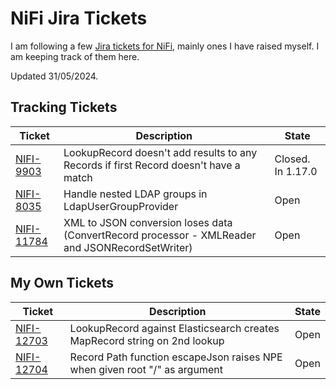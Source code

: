 # NiFi Jira Tickets

I am following a few [Jira tickets for NiFi](https://issues.apache.org/jira/browse/NIFI), mainly ones I have raised myself. I am keeping track of them here.

Updated 31/05/2024.

## Tracking Tickets

| Ticket | Description | State |
|-- |-- |-- |
| [NIFI-9903](https://issues.apache.org/jira/browse/NIFI-9903) | LookupRecord doesn't add results to any Records if first Record doesn't have a match | Closed. In 1.17.0 |
| [NIFI-8035](https://issues.apache.org/jira/browse/NIFI-8035) | Handle nested LDAP groups in LdapUserGroupProvider | Open |
| [NIFI-11784](https://issues.apache.org/jira/browse/NIFI-11784) | XML to JSON conversion loses data (ConvertRecord processor - XMLReader and JSONRecordSetWriter) | Open |

## My Own Tickets

| Ticket | Description | State |
|-- |-- |-- |
| [NIFI-12703](https://issues.apache.org/jira/browse/NIFI-12703) | LookupRecord against Elasticsearch creates MapRecord string on 2nd lookup | Open |
| [NIFI-12704](https://issues.apache.org/jira/browse/NIFI-12704) | Record Path function escapeJson raises NPE when given root "/" as argument | Open |
